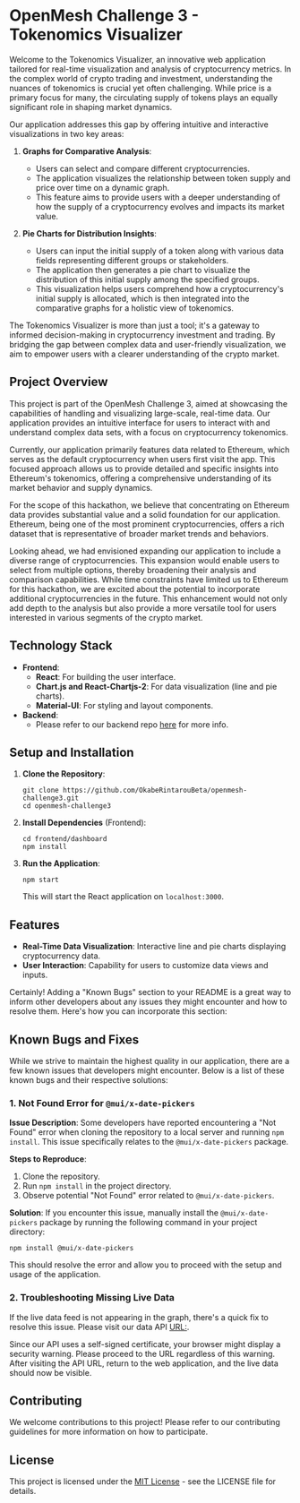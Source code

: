 # OpenMesh Challenge 3 - Tokenomics Visualizer

Welcome to the Tokenomics Visualizer, an innovative web application tailored for real-time visualization and analysis of cryptocurrency metrics. In the complex world of crypto trading and investment, understanding the nuances of tokenomics is crucial yet often challenging. While price is a primary focus for many, the circulating supply of tokens plays an equally significant role in shaping market dynamics.

Our application addresses this gap by offering intuitive and interactive visualizations in two key areas:

1. **Graphs for Comparative Analysis**:
   - Users can select and compare different cryptocurrencies.
   - The application visualizes the relationship between token supply and price over time on a dynamic graph.
   - This feature aims to provide users with a deeper understanding of how the supply of a cryptocurrency evolves and impacts its market value.

2. **Pie Charts for Distribution Insights**:
   - Users can input the initial supply of a token along with various data fields representing different groups or stakeholders.
   - The application then generates a pie chart to visualize the distribution of this initial supply among the specified groups.
   - This visualization helps users comprehend how a cryptocurrency's initial supply is allocated, which is then integrated into the comparative graphs for a holistic view of tokenomics.

The Tokenomics Visualizer is more than just a tool; it's a gateway to informed decision-making in cryptocurrency investment and trading. By bridging the gap between complex data and user-friendly visualization, we aim to empower users with a clearer understanding of the crypto market.


## Project Overview

This project is part of the OpenMesh Challenge 3, aimed at showcasing the capabilities of handling and visualizing large-scale, real-time data. Our application provides an intuitive interface for users to interact with and understand complex data sets, with a focus on cryptocurrency tokenomics.

Currently, our application primarily features data related to Ethereum, which serves as the default cryptocurrency when users first visit the app. This focused approach allows us to provide detailed and specific insights into Ethereum's tokenomics, offering a comprehensive understanding of its market behavior and supply dynamics.

For the scope of this hackathon, we believe that concentrating on Ethereum data provides substantial value and a solid foundation for our application. Ethereum, being one of the most prominent cryptocurrencies, offers a rich dataset that is representative of broader market trends and behaviors.

Looking ahead, we had envisioned expanding our application to include a diverse range of cryptocurrencies. This expansion would enable users to select from multiple options, thereby broadening their analysis and comparison capabilities. While time constraints have limited us to Ethereum for this hackathon, we are excited about the potential to incorporate additional cryptocurrencies in the future. This enhancement would not only add depth to the analysis but also provide a more versatile tool for users interested in various segments of the crypto market.


## Technology Stack

- **Frontend**:
  - **React**: For building the user interface.
  - **Chart.js and React-Chartjs-2**: For data visualization (line and pie charts).
  - **Material-UI**: For styling and layout components.
- **Backend**:
  - Please refer to our backend repo [here](https://github.com/OkabeRintarouBeta/openmesh-challege3-backend) for more info.


## Setup and Installation

1. **Clone the Repository**:
   ```
   git clone https://github.com/OkabeRintarouBeta/openmesh-challenge3.git
   cd openmesh-challenge3
   ```

2. **Install Dependencies** (Frontend):
   ```
   cd frontend/dashboard
   npm install
   ```

3. **Run the Application**:
   ```
   npm start
   ```
   This will start the React application on `localhost:3000`.


## Features

- **Real-Time Data Visualization**: Interactive line and pie charts displaying cryptocurrency data.
- **User Interaction**: Capability for users to customize data views and inputs.


Certainly! Adding a "Known Bugs" section to your README is a great way to inform other developers about any issues they might encounter and how to resolve them. Here's how you can incorporate this section:


## Known Bugs and Fixes

While we strive to maintain the highest quality in our application, there are a few known issues that developers might encounter. Below is a list of these known bugs and their respective solutions:

### 1. Not Found Error for `@mui/x-date-pickers`

**Issue Description**:
Some developers have reported encountering a "Not Found" error when cloning the repository to a local server and running `npm install`. This issue specifically relates to the `@mui/x-date-pickers` package.

**Steps to Reproduce**:
1. Clone the repository.
2. Run `npm install` in the project directory.
3. Observe potential "Not Found" error related to `@mui/x-date-pickers`.

**Solution**:
If you encounter this issue, manually install the `@mui/x-date-pickers` package by running the following command in your project directory:

```
npm install @mui/x-date-pickers
```

This should resolve the error and allow you to proceed with the setup and usage of the application.


### 2. Troubleshooting Missing Live Data

If the live data feed is not appearing in the graph, there's a quick fix to resolve this issue. Please visit our data API [URL:](https://openmeshfizzylogicbackend-env.eba-pkzpq5i2.ap-southeast-2.elasticbeanstalk.com/).

Since our API uses a self-signed certificate, your browser might display a security warning. Please proceed to the URL regardless of this warning. After visiting the API URL, return to the web application, and the live data should now be visible.


## Contributing

We welcome contributions to this project! Please refer to our contributing guidelines for more information on how to participate.


## License

This project is licensed under the [MIT License](LICENSE) - see the LICENSE file for details.
